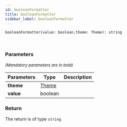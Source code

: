 ```yaml
---
id: booleanFormatter
title: booleanFormatter
sidebar_label: booleanFormatter
---
```


```tsx
booleanFormatter(value: boolean,theme: Theme): string
```
<br/>



### Parameters

<font size="2"><i>(Mandatory parameters are in bold)</i></font>

| Parameters | Type | Description |
| --------- | ---- | ----------- |
| **theme** | [Theme](/api2/types/Theme.md) |  |
| **value** | boolean |  |


### Return



The return is of type <code>string</code>